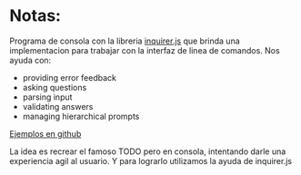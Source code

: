  # Notas:
Programa de consola con la libreria [inquirer.js](https://www.npmjs.com/package/inquirer) que brinda una implementacion para trabajar con la interfaz de linea de comandos. 
Nos ayuda con:
- providing error feedback
- asking questions
- parsing input
- validating answers
- managing hierarchical prompts

[Ejemplos en github](https://github.com/SBoudrias/Inquirer.js/blob/master/packages/inquirer/examples/pizza.js)

La idea es recrear el famoso TODO pero en consola, intentando darle una experiencia agil al usuario. Y para lograrlo utilizamos la ayuda de inquirer.js


